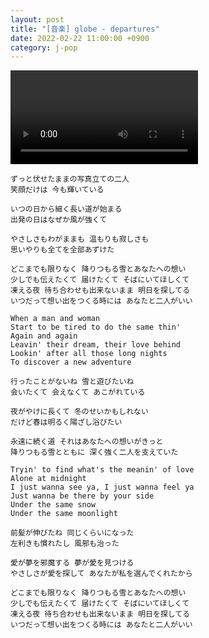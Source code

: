 ```yaml
---
layout: post
title: "[音楽] globe - departures"
date: 2022-02-22 11:00:00 +0900
category: j-pop
---
```


<div class="video-container">
    <video id="player" class="video-js vjs-default-skin vjs-big-play-centered" data-json="/public/json/j-pop/departures.json"></video>
</div>

```
ずっと伏せたままの写真立ての二人
笑顔だけは 今も輝いている

いつの日から細く長い道が始まる
出発の日はなぜか風が強くて

やさしさもわがままも 温もりも寂しさも
思いやりも全てを全部あずけた

どこまでも限りなく 降りつもる雪とあなたへの想い
少しでも伝えたくて 届けたくて そばにいてほしくて
凍える夜 待ち合わせも出来ないまま 明日を探してる
いつだって想い出をつくる時には あなたと二人がいい

When a man and woman
Start to be tired to do the same thin'
Again and again
Leavin' their dream, their love behind
Lookin' after all those long nights
To discover a new adventure

行ったことがないね 雪と遊びたいね
会いたくて 会えなくて あこがれている

夜がやけに長くて 冬のせいかもしれない
だけど春は明るく陽ざし浴びたい

永遠に続く道 それはあなたへの想いがきっと
降りつもる雪とともに 深く強く二人を支えていた

Tryin' to find what's the meanin' of love
Alone at midnight
I just wanna see ya, I just wanna feel ya
Just wanna be there by your side
Under the same snow
Under the same moonlight

前髪が伸びたね 同じくらいになった
左利きも慣れたし 風邪も治った

愛が夢を邪魔する 夢が愛を見つける
やさしさが愛を探して あなたが私を選んでくれたから

どこまでも限りなく 降りつもる雪とあなたへの想い
少しでも伝えたくて 届けたくて そばにいてほしくて
凍える夜 待ち合わせも出来ないまま 明日を探してる
いつだって想い出をつくる時には あなたと二人がいい
```
